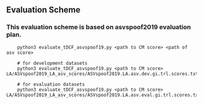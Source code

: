 ## Evaluation Scheme

### This evaluation scheme is based on asvspoof2019 evaluation plan.

```
    python3 evaluate_tDCF_asvspoof19.py <path to CM score> <path of asv score>
    
    # for development datasets
    python3 evaluate_tDCF_asvspoof19.py <path to CM score> LA/ASVspoof2019_LA_asv_scores/ASVspoof2019.LA.asv.dev.gi.trl.scores.txt

    # for evaluation datasets
    python3 evaluate_tDCF_asvspoof19.py <path to CM score> LA/ASVspoof2019_LA_asv_scores/ASVspoof2019.LA.asv.eval.gi.trl.scores.txt

```